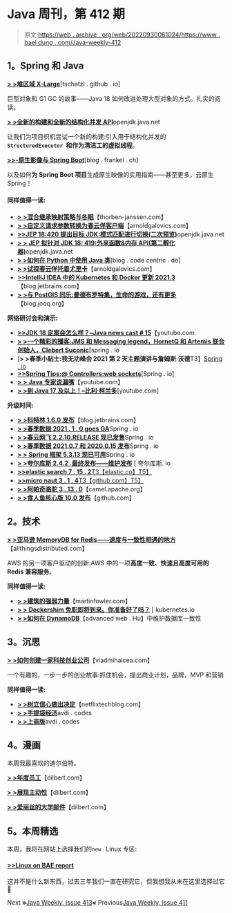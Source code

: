 # Java 周刊，第 412 期

> 原文:[https://web . archive . org/web/20220930061024/https://www . bael dung . com/Java-weekly-412](https://web.archive.org/web/20220930061024/https://www.baeldung.com/java-weekly-412)

## **1。Spring 和 Java**

[**> >堆区域 X-Large**](https://web.archive.org/web/20220626114244/https://tschatzl.github.io/2021/11/15/heap-regions-x-large.html)[tschatzl . github . io]

巨型对象和 G1 GC 的故事——Java 18 如何改进处理大型对象的方式。扎实的阅读。

[**> >全新的构建和全新的结构化并发 API**](https://web.archive.org/web/20220626114244/https://mail.openjdk.java.net/pipermail/loom-dev/2021-November/003072.html)openjdk.java.net

让我们为项目织机尝试一个新的构建:引入用于结构化并发的 **`StructuredExecutor `和作为清洁工的虚拟线程**。

[**>>-原生影像与 Spring Boot**](https://web.archive.org/web/20220626114244/https://blog.frankel.ch/native/spring-boot/)[blog . frankel . ch]

以及如何**为 Spring Boot 项目**生成原生映像的实用指南——甚至更多，云原生 Spring！

#### **同样值得一读:**

*   [**> >混合继承映射策略与冬眠**](https://web.archive.org/web/20220626114244/https://thorben-janssen.com/hibernate-mix-inheritance-mappings/)【thorben-janssen.com】
*   [**> >自定义请求参数转换为春云佯客户端**](https://web.archive.org/web/20220626114244/https://arnoldgalovics.com/custom-request-parameter-conversion-for-spring-cloud-feign-clients/)【arnoldgalovics.com】
*   [**>>JEP 18:420 提出目标 JDK:模式匹配进行切换(二次预览)**](https://web.archive.org/web/20220626114244/https://openjdk.java.net/jeps/420)openjdk.java.net
*   [**> > JEP 拟针对 JDK 18: 419:外来函数&内存 API(第二孵化器)**](https://web.archive.org/web/20220626114244/https://openjdk.java.net/jeps/419)openjdk.java.net
*   [**> >如何在 Python 中使用 Java 类**](https://web.archive.org/web/20220626114244/https://blog.codecentric.de/en/2021/11/java-classes-python/)[blog . code centric . de]
*   [**> >试探春云佯托着尤里卡**](https://web.archive.org/web/20220626114244/https://arnoldgalovics.com/testing-spring-cloud-feign-clients-with-eureka/)【arnoldgalovics.com】
*   [**>>IntelliJ IDEA 中的 Kubernetes 和 Docker 更新 2021.3**](https://web.archive.org/web/20220626114244/https://blog.jetbrains.com/idea/2021/11/kubernetes-and-docker-updates-2021-3/)【blog.jetbrains.com】
*   [**> >与 PostGIS 同乐:曼德布罗特集，生命的游戏，还有更多**](https://web.archive.org/web/20220626114244/https://blog.jooq.org/fun-with-postgis-mandelbrot-set-game-of-life-and-more/)【blog.jooq.org】

**网络研讨会和演示:**

*   [**>>JDK 18 定案会怎么样？–Java news cast # 15**](https://web.archive.org/web/20220626114244/https://www.youtube.com/watch?v=eDgBnjOid-g)【youtube.com
*   [**> >一个精彩的播客:JMS 和 Messaging legend，HornetQ 和 Artemis 联合创始人，Clebert Suconic**](https://web.archive.org/web/20220626114244/https://spring.io/blog/2021/11/11/a-bootiful-podcast-jms-and-messaging-legend-hornetq-and-artemis-cofounder-clebert-suconic)[spring . io
*   [**> >春季小贴士:我无功峰会 2021 第 2 天主题演讲与詹姆斯·沃德**T3】[Spring . io](https://web.archive.org/web/20220626114244/https://spring.io/blog/2021/11/10/spring-tips-my-reactive-summit-2021-day-2-keynote-with-james-ward)
*   [**>>Spring Tips:@ Controllers:web sockets**](https://web.archive.org/web/20220626114244/https://spring.io/blog/2021/11/17/spring-tips-controllers-websockets)[Spring . io]
*   [**> > Java 专家说漏嘴**](https://web.archive.org/web/20220626114244/https://www.youtube.com/watch?v=qZD-nyp93fE)【youtube.com】
*   [**> >到 Java 17 及以上！–比利·柯兰多**](https://web.archive.org/web/20220626114244/https://www.youtube.com/watch?v=JJy42pytKpc)[youtube.com]

**升级时间:**

*   [**> >科特林 1.6.0 发布**](https://web.archive.org/web/20220626114244/https://blog.jetbrains.com/kotlin/2021/11/kotlin-1-6-0-is-released/)【blog.jetbrains.com】
*   [**> >春季数据 2021 . 1 . 0 goes GA**](https://web.archive.org/web/20220626114244/https://spring.io/blog/2021/11/12/spring-data-2021-1-0-goes-ga)Spring . io
*   [**> >春云网飞 2.2.10.RELEASE 现已发售**](https://web.archive.org/web/20220626114244/https://spring.io/blog/2021/11/17/spring-cloud-netflix-version-2-2-10-release-is-now-available)Spring . io
*   [**> >春季数据 2021.0.7 和 2020.0.15 发布**](https://web.archive.org/web/20220626114244/https://spring.io/blog/2021/11/12/spring-data-2021-0-7-and-2020-0-15-released)Spring . io
*   [**> > Spring 框架 5.3.13 现已可用**](https://web.archive.org/web/20220626114244/https://spring.io/blog/2021/11/11/spring-framework-5-3-13-available-now)Spring . io
*   [**> >夸尔库斯 2.4.2 .最终发布——维护发布**](https://web.archive.org/web/20220626114244/https://quarkus.io/blog/quarkus-2-4-2-final-released/) [ 夸尔库斯. io
*   [**>>elastic search 7 . 15 . 2**T3【elastic.co】T5】](https://web.archive.org/web/20220626114244/https://www.elastic.co/downloads/past-releases/elasticsearch-7-15-2)
*   [**>>micro naut 3 . 1 . 4**T3【github.com】T5】](https://web.archive.org/web/20220626114244/https://github.com/micronaut-projects/micronaut-core/releases)
*   [**> >阿帕奇骆驼 3 . 13 . 0**](https://web.archive.org/web/20220626114244/https://camel.apache.org/blog/2021/11/RELEASE-3.13.0/)【camel.apache.org】
*   [**> >食人鱼核心版 10.0 发布**](https://web.archive.org/web/20220626114244/https://github.com/PiranhaCMS/piranha.core/releases)【github.com】

## **2。技术**

[**> >亚马逊 MemoryDB for Redis——速度与一致性相遇的地方**](https://web.archive.org/web/20220626114244/https://www.allthingsdistributed.com/2021/11/amazon-memorydb-for-redis-speed-consistency.html)【allthingsdistributed.com】

AWS 的另一项客户驱动的创新:AWS 中的一项**高度一致、快速且高度可用的 Redis 兼容服务**。

**同样值得一读:**

*   [**> >建筑的强弱力量**](https://web.archive.org/web/20220626114244/https://martinfowler.com/articles/strong-weak-arch.html)【martinfowler.com】
*   [**> > Dockershim 免职即将到来。你准备好了吗？**](https://web.archive.org/web/20220626114244/https://kubernetes.io/blog/2021/11/12/are-you-ready-for-dockershim-removal/) [ kubernetes.io
*   [**> >如何在 DynamoDB**](https://web.archive.org/web/20220626114244/https://advancedweb.hu/how-to-maintain-database-consistency-in-dynamodb/)【advanced web . Hu】中维护数据库一致性

## **3。沉思**

[**> >如何创建一家科技创业公司**](https://web.archive.org/web/20220626114244/https://vladmihalcea.com/how-to-create-tech-startup/)【vladmihalcea.com】

一个有趣的，一步一步的创业故事:抓住机会，提出商业计划，品牌，MVP 和营销

**同样值得一读:**

*   [**> >树立信心做出决定**](https://web.archive.org/web/20220626114244/https://netflixtechblog.com/building-confidence-in-a-decision-8705834e6fd8)【netflixtechblog.com】
*   [**> >手提袋经济**](https://web.archive.org/web/20220626114244/https://avdi.codes/the-tote-bag-economy/)avdi . codes
*   [**> >上盗版**](https://web.archive.org/web/20220626114244/https://avdi.codes/on-piracy/)avdi . codes

## **4。漫画**

本周我最喜欢的迪尔伯特。

[**> >年度员工**](https://web.archive.org/web/20220626114244/https://dilbert.com/strip/2021-11-15)【dilbert.com】

[**> >展现主动性**](https://web.archive.org/web/20220626114244/https://dilbert.com/strip/2021-11-13)【dilbert.com】

[**> >爱丽丝的大学邮件**](https://web.archive.org/web/20220626114244/https://dilbert.com/strip/2021-11-12)【dilbert.com】

## **5。本周精选**

本周，我将在网站上选择我们的`new ` Linux 专区:

#### **[>>Linux on BAE report](/web/20220626114244/https://www.baeldung.com/linux/)**

这并不是什么新东西，过去三年我们一直在研究它，但我想我从未在这里选择过它🙂

Next **»**[Java Weekly, Issue 413](/web/20220626114244/https://www.baeldung.com/java-weekly-413)**«** Previous[Java Weekly, Issue 411](/web/20220626114244/https://www.baeldung.com/java-weekly-411)